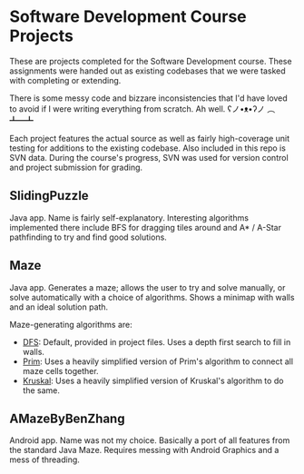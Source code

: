 # Software Development Course Projects
These are projects completed for the Software Development course. These assignments were handed out as existing codebases that we were tasked with completing or extending.

There is some messy code and bizzare inconsistencies that I'd have loved to avoid if I were writing everything from scratch. Ah well. ʕノ•ᴥ•ʔノ ︵ ┻━┻

Each project features the actual source as well as fairly high-coverage unit testing for additions to the existing codebase. 
Also included in this repo is SVN data. During the course's progress, SVN was used for version control and project submission for grading.

## SlidingPuzzle
Java app. Name is fairly self-explanatory. Interesting algorithms implemented there include BFS for dragging tiles around and A* / A-Star pathfinding to try and find good solutions.

## Maze
Java app. Generates a maze; allows the user to try and solve manually, or solve automatically with a choice of algorithms. Shows a minimap with walls and an ideal solution path.

Maze-generating algorithms are:
- [DFS](https://en.wikipedia.org/wiki/Depth-first_search): Default, provided in project files. Uses a depth first search to fill in walls.
- [Prim](https://en.wikipedia.org/wiki/Prim%27s_algorithm): Uses a heavily simplified version of Prim's algorithm to connect all maze cells together.
- [Kruskal](https://en.wikipedia.org/wiki/Kruskal%27s_algorithm): Uses a heavily simplified version of Kruskal's algorithm to do the same.

## AMazeByBenZhang
Android app. Name was not my choice. Basically a port of all features from the standard Java Maze. Requires messing with Android Graphics and a mess of threading.
